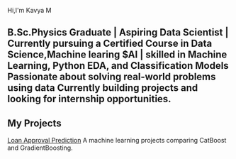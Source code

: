 Hi,I'm Kavya M

B.Sc.Physics Graduate | Aspiring Data Scientist |
Currently pursuing a Certified Course in Data Science,Machine learing $AI |
skilled in Machine Learning, Python EDA, and Classification Models
Passionate about solving real-world problems using data
Currently building projects and looking for internship opportunities.
---
## My Projects
[Loan Approval Prediction](https://github.com/MLKAVYA/loan_approval_prediction)
 A machine learning projects comparing CatBoost and GradientBoosting.
